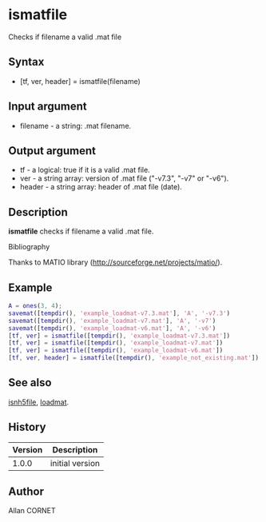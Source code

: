 # ismatfile

Checks if filename a valid .mat file

## Syntax

- [tf, ver, header] = ismatfile(filename)

## Input argument

- filename - a string: .mat filename.

## Output argument

- tf - a logical: true if it is a valid .mat file.
- ver - a string array: version of .mat file ("-v7.3", "-v7" or "-v6").
- header - a string array: header of .mat file (date).

## Description

  <p><b>ismatfile</b> checks if filename a valid .mat file.</p>

Bibliography

Thanks to MATIO library (http://sourceforge.net/projects/matio/).

## Example

```matlab
A = ones(3, 4);
savemat([tempdir(), 'example_loadmat-v7.3.mat'], 'A', '-v7.3')
savemat([tempdir(), 'example_loadmat-v7.mat'], 'A', '-v7')
savemat([tempdir(), 'example_loadmat-v6.mat'], 'A', '-v6')
[tf, ver] = ismatfile([tempdir(), 'example_loadmat-v7.3.mat'])
[tf, ver] = ismatfile([tempdir(), 'example_loadmat-v7.mat'])
[tf, ver] = ismatfile([tempdir(), 'example_loadmat-v6.mat'])
[tf, ver, header] = ismatfile([tempdir(), 'example_not_existing.mat'])
```

## See also

[isnh5file](../hdf5/isnh5file.md), [loadmat](loadmat.md).

## History

| Version | Description     |
| ------- | --------------- |
| 1.0.0   | initial version |

## Author

Allan CORNET
